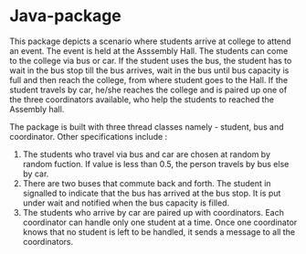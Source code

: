 # Java-package
This package depicts a scenario where students arrive at college to attend an event. The event is held at the Asssembly Hall. The students can come to the college via bus or car. If the student uses the bus, the student has to wait in the bus stop till the bus arrives, wait in the bus until bus capacity is full and then reach the college, from where student goes to the Hall. If the student travels by car, he/she reaches the college and is paired up one of the three coordinators available, who help the students to reached the Assembly hall. 

The package is built with three thread classes namely - student, bus and coordinator. 
Other specifications include :
  1. The students who travel via bus and car are chosen at random by random fuction. If value is less than 0.5, the person travels by bus else by car.
  2. There are two buses that commute back and forth. The student in signalled to indicate that the bus has arrived at the bus stop. It is put under wait and notified when the bus capacity is filled.
  3. The students who arrive by car are paired up with coordinators. Each coordinator can handle only one student at a time. Once one coordinator knows that no student is left to be handled, it sends a message to all the coordinators.
